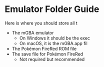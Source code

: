 # Emulator Folder Guide             
                                    
Here is where you should store all t
- The mGBA emulator                 
  - On Windows it should be the exec
  - On macOS, it is the mGBA.app fil
- The Pokémon FireRed ROM file      
- The save file for Pokémon FireRed 
  - Not required but recommended    

